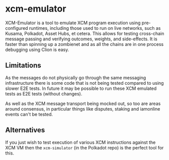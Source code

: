 # xcm-emulator

XCM-Emulator is a tool to emulate XCM program execution using
pre-configured runtimes, including those used to run on live
networks, such as Kusama, Polkadot, Asset Hubs, et cetera.
This allows for testing cross-chain message passing and verifying
outcomes, weights, and side-effects. It is faster than spinning up
a zombienet and as all the chains are in one process debugging using Clion is easy.

## Limitations

As the messages do not physically go through the same messaging infrastructure
there is some code that is not being tested compared to using slower E2E tests.
In future it may be possible to run these XCM emulated tests as E2E tests (without changes).

As well as the XCM message transport being mocked out, so too are areas around consensus,
in particular things like disputes, staking and iamonline events can't be tested.

## Alternatives

If you just wish to test execution of various XCM instructions
against the XCM VM then the `xcm-simulator` (in the Polkadot
repo) is the perfect tool for this.
